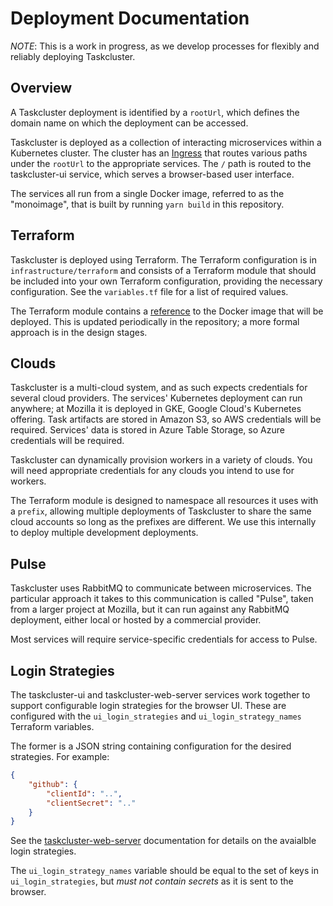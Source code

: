 # Deployment Documentation

*NOTE*: This is a work in progress, as we develop processes for flexibly and reliably deploying Taskcluster.

## Overview

A Taskcluster deployment is identified by a `rootUrl`, which defines the domain name on which the deployment can be accessed.

Taskcluster is deployed as a collection of interacting microservices within a Kubernetes cluster.
The cluster has an [Ingress](https://kubernetes.io/docs/concepts/services-networking/ingress/) that routes various paths under the `rootUrl` to the appropriate services.
The `/` path is routed to the taskcluster-ui service, which serves a browser-based user interface.

The services all run from a single Docker image, referred to as the "monoimage", that is built by running `yarn build` in this repository.

## Terraform

Taskcluster is deployed using Terraform.
The Terraform configuration is in `infrastructure/terraform` and consists of a Terraform module that should be included into your own Terraform configuration, providing the necessary configuration.
See the `variables.tf` file for a list of required values.

The Terraform module contains a [reference](../infrastructure/terraform/taskcluster.tf.json) to the Docker image that will be deployed.
This is updated periodically in the repository; a more formal approach is in the design stages.

## Clouds

Taskcluster is a multi-cloud system, and as such expects credentials for several cloud providers.
The services' Kubernetes deployment can run anywhere; at Mozilla it is deployed in GKE, Google Cloud's Kubernetes offering.
Task artifacts are stored in Amazon S3, so AWS credentials will be required.
Services' data is stored in Azure Table Storage, so Azure credentials will be required.

Taskcluster can dynamically provision workers in a variety of clouds.
You will need appropriate credentials for any clouds you intend to use for workers.

The Terraform module is designed to namespace all resources it uses with a `prefix`, allowing multiple deployments of Taskcluster to share the same cloud accounts so long as the prefixes are different.
We use this internally to deploy multiple development deployments.

## Pulse

Taskcluster uses RabbitMQ to communicate between microservices.
The particular approach it takes to this communication is called "Pulse", taken from a larger project at Mozilla, but it can run against any RabbitMQ deployment, either local or hosted by a commercial provider.

Most services will require service-specific credentials for access to Pulse.

## Login Strategies

The taskcluster-ui and taskcluster-web-server services work together to support configurable login strategies for the browser UI.
These are configured with the `ui_login_strategies` and `ui_login_strategy_names` Terraform variables.

The former is a JSON string containing configuration for the desired strategies.
For example:

```json
{
    "github": {
        "clientId": "..",
        "clientSecret": ".."
    }
}
```

See the [taskcluster-web-server](../services/web-server#readme) documentation for details on the avaialble login strategies.

The `ui_login_strategy_names` variable should be equal to the set of keys in `ui_login_strategies`, but *must not contain secrets* as it is sent to the browser.
